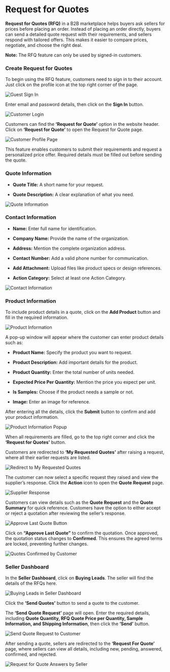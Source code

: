 # Request for Quotes

**Request for Quotes (RFQ)** in a B2B marketplace helps buyers ask sellers for prices before placing an order. Instead of placing an order directly, buyers can send a detailed quote request with their requirements, and sellers respond with tailored offers. This makes it easier to compare prices, negotiate, and choose the right deal.

**Note:** The RFQ feature can only be used by signed-in customers.

### Create Request for Quotes

To begin using the RFQ feature, customers need to sign in to their account. Just click on the profile icon at the top right corner of the page.

<img src="/images/b2b-marketplace/1-guest-sign-in.png" alt="Guest Sign In" />

Enter email and password details, then click on the **Sign In** button.

<img src="/images/b2b-marketplace/2-customer-login.png" alt="Customer Login" />

Customers can find the **‘Request for Quote’** option in the website header. Click on **‘Request for Quote’** to open the Request for Quote page.

<img src="/images/b2b-marketplace/3-customer-profile-page.png" alt="Customer Profile Page" />

This feature enables customers to submit their requirements and request a personalized price offer. Required details must be filled out before sending the quote.

### Quote Information

- **Quote Title:** A short name for your request.

- **Quote Description:** A clear explanation of what you need.

<img src="/images/b2b-marketplace/4-quote-info.png" alt="Quote Information" />

### Contact Information

- **Name:** Enter full name for identification.

- **Company Name:** Provide the name of the organization.

- **Address:** Mention the complete organization address.

- **Contact Number:** Add a valid phone number for communication.

- **Add Attachment:** Upload files like product specs or design references.

- **Action Category:** Select at least one Action Category.

<img src="/images/b2b-marketplace/5-contact-info.png" alt="Contact Information" />

### Product Information

To include product details in a quote, click on the **Add Product** button and fill in the required information.

<img src="/images/b2b-marketplace/6-product-info.png" alt="Product Information" />

A pop-up window will appear where the customer can enter product details such as:

- **Product Name:** Specify the product you want to request.

- **Product Description:** Add important details for the product.

- **Product Quantity:** Enter the total number of units needed.

- **Expected Price Per Quantity:** Mention the price you expect per unit.

- **Is Samples:** Choose if the product needs a sample or not.

- **Image:** Enter an image for reference.

After entering all the details, click the **Submit** button to confirm and add your product information.

<img src="/images/b2b-marketplace/7-popup-rfq.png" alt="Product Information Popup" />

When all requirements are filled, go to the top right corner and click the **‘Request for Quotes’** button.

Customers are redirected to **‘My Requested Quotes’** after raising a request, where all their earlier requests are listed.

<img src="/images/b2b-marketplace/8-redirect-page.png" alt="Redirect to My Requested Quotes" />

The customer can now select a specific request they raised and view the supplier’s response. Click the **Action** icon to open the **Quote Request** page.

<img src="/images/b2b-marketplace/9-supplier-responsenew.png" alt="Supplier Response" />

Customers can view details such as the **Quote Request** and the **Quote Summary** for quick reference. Customers have the option to either accept or reject a quotation after reviewing the seller’s response.

<img src="/images/b2b-marketplace/10-approved-last-quotes-button.png" alt="Approve Last Quote Button" />

Click on **“Approve Last Quote”** to confirm the quotation. Once approved, the quotation status changes to **Confirmed**. This ensures the agreed terms are locked, preventing further changes.

<img src="/images/b2b-marketplace/11-quotes-confirm-by-customer.png" alt="Quotes Confirmed by Customer" />

### Seller Dashboard

In the **Seller Dashboard**, click on **Buying Leads**. The seller will find the details of the RFQs here.

<img src="/images/b2b-marketplace/12-buying-leads-seller.png" alt="Buying Leads in Seller Dashboard" />

Click the **‘Send Quotes’** button to send a quote to the customer.

The **‘Send Quote Request’** page will open. Enter the required details, including **Quote Quantity, RFQ Quote Price per Quantity, Sample Information, and Shipping Information**, then click the **‘Send’** button.

<img src="/images/b2b-marketplace/13-send-quote-request-to-customer.png" alt="Send Quote Request to Customer" />

After sending a quote, sellers are redirected to the **‘Request For Quote’** page, where sellers can view all details, including new, pending, answered, confirmed, and rejected.

<img src="/images/b2b-marketplace/14-req-ans-by-seller.png" alt="Request for Quote Answers by Seller" />
